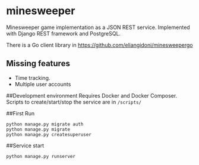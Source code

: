 # minesweeper

Minesweeper game implementation as a JSON REST service.
Implemented with Django REST framework and PostgreSQL.

There is a Go client library in https://github.com/eliangidoni/minesweepergo
## Missing features
- Time tracking.
- Multiple user accounts

##Development environment
Requires Docker and Docker Composer. Scripts to create/start/stop the service are in `/scripts/`

##First Run
```
python manage.py migrate auth
python manage.py migrate
python manage.py createsuperuser
```
##Service start
```
python manage.py runserver
```
